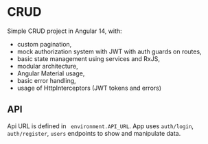 # CRUD

Simple CRUD project in Angular 14, with:

- custom pagination,
- mock authorization system with JWT with auth guards on routes,
- basic state management using services and RxJS,
- modular architecture,
- Angular Material usage,
- basic error handling,
- usage of HttpInterceptors (JWT tokens and errors)

## API

Api URL is defined in ` environment.API_URL`.
App uses `auth/login`, `auth/register`, `users` endpoints to show and manipulate data.
